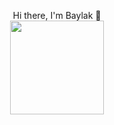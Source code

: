 <p align="center">
<font font="bold" >Hi there, I'm Baylak 🫡</font> </br>
<img src="https://user-images.githubusercontent.com/56039676/211144675-362918a8-b5ed-48cb-bb5e-fe5b3b02a3d1.gif" width="150" height="150"/> </br>
</p>
